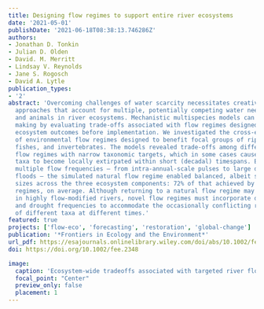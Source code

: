 ```yaml
---
title: Designing flow regimes to support entire river ecosystems
date: '2021-05-01'
publishDate: '2021-06-18T08:38:13.746286Z'
authors:
- Jonathan D. Tonkin
- Julian D. Olden
- David. M. Merritt
- Lindsay V. Reynolds
- Jane S. Rogosch
- David A. Lytle
publication_types:
- '2'
abstract: 'Overcoming challenges of water scarcity necessitates creative flow management
  approaches that account for multiple, potentially competing water needs of plants
  and animals in river ecosystems. Mechanistic multispecies models can guide decision
  making by evaluating trade-offs associated with flow regimes designed for specific
  ecosystem outcomes before implementation. We investigated the cross-ecosystem effects
  of environmental flow regimes designed to benefit focal groups of riparian vegetation,
  fishes, and invertebrates. The models revealed trade-offs among different designer
  flow regimes with narrow taxonomic targets, which in some cases caused non-target
  taxa to become locally extirpated within short (decadal) timespans. By incorporating
  multiple flow frequencies – from intra-annual-scale pulses to large decadal-scale
  floods – the simulated natural flow regime enabled balanced, albeit smaller, population
  sizes across the three ecosystem components: 72% of that achieved by designer flow
  regimes, on average. Although returning to a natural flow regime may not be possible
  in highly flow-modified rivers, novel flow regimes must incorporate diverse flood
  and drought frequencies to accommodate the occasionally conflicting requirements
  of different taxa at different times.'
featured: true
projects: ['flow-eco', 'forecasting', 'restoration', 'global-change']
publication: '*Frontiers in Ecology and the Environment*'
url_pdf: https://esajournals.onlinelibrary.wiley.com/doi/abs/10.1002/fee.2348
doi: https://doi.org/10.1002/fee.2348

image:
  caption: 'Ecosystem-wide tradeoffs associated with targeted river flow regimes.'
  focal_point: "Center"
  preview_only: false
  placement: 1
---
```


